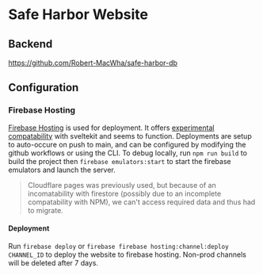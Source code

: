 # Safe Harbor Website

## Backend

https://github.com/Robert-MacWha/safe-harbor-db

## Configuration

### Firebase Hosting

[Firebase Hosting](https://firebase.google.com/docs/hosting/) is used for deployment. It offers [experimental compatability](https://github.com/FirebaseExtended/firebase-framework-tools) with sveltekit and seems to function. Deployments are setup to auto-occure on push to main, and can be configured by modifying the github workflows or using the CLI. To debug locally, run `npm run build` to build the project then `firebase emulators:start` to start the firebase emulators and launch the server.

> Cloudflare pages was previously used, but because of an incomatability with firestore (possibly due to an incomplete compatability with NPM), we can't access required data and thus had to migrate.

#### Deployment

Run `firebase deploy` or `firebase firebase hosting:channel:deploy CHANNEL_ID` to deploy the website to firebase hosting. Non-prod channels will be deleted after 7 days.
